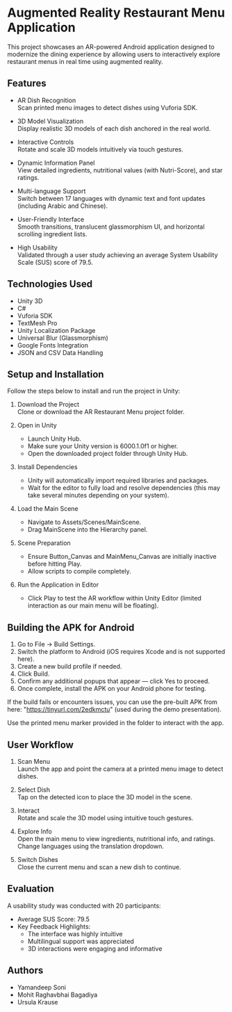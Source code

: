
# Augmented Reality Restaurant Menu Application

This project showcases an AR-powered Android application designed to modernize the dining experience by allowing users to interactively explore restaurant menus in real time using augmented reality.

## Features

- AR Dish Recognition  
  Scan printed menu images to detect dishes using Vuforia SDK.

- 3D Model Visualization  
  Display realistic 3D models of each dish anchored in the real world.

- Interactive Controls  
  Rotate and scale 3D models intuitively via touch gestures.

- Dynamic Information Panel  
  View detailed ingredients, nutritional values (with Nutri-Score), and star ratings.

- Multi-language Support  
  Switch between 17 languages with dynamic text and font updates (including Arabic and Chinese).

- User-Friendly Interface  
  Smooth transitions, translucent glassmorphism UI, and horizontal scrolling ingredient lists.

- High Usability  
  Validated through a user study achieving an average System Usability Scale (SUS) score of 79.5.

## Technologies Used

- Unity 3D  
- C#  
- Vuforia SDK  
- TextMesh Pro  
- Unity Localization Package  
- Universal Blur (Glassmorphism)  
- Google Fonts Integration  
- JSON and CSV Data Handling  

## Setup and Installation

Follow the steps below to install and run the project in Unity:

1. Download the Project  
   Clone or download the AR Restaurant Menu project folder.

2. Open in Unity  
   - Launch Unity Hub.  
   - Make sure your Unity version is 6000.1.0f1 or higher.  
   - Open the downloaded project folder through Unity Hub.

3. Install Dependencies  
   - Unity will automatically import required libraries and packages.  
   - Wait for the editor to fully load and resolve dependencies (this may take several minutes depending on your system).

4. Load the Main Scene  
   - Navigate to Assets/Scenes/MainScene.  
   - Drag MainScene into the Hierarchy panel.

5. Scene Preparation  
   - Ensure Button_Canvas and MainMenu_Canvas are initially inactive before hitting Play.  
   - Allow scripts to compile completely.

6. Run the Application in Editor  
   - Click Play to test the AR workflow within Unity Editor (limited interaction as our main menu will be floating).

## Building the APK for Android

1. Go to File → Build Settings.
2. Switch the platform to Android (iOS requires Xcode and is not supported here).
3. Create a new build profile if needed.
4. Click Build.
5. Confirm any additional popups that appear — click Yes to proceed.
6. Once complete, install the APK on your Android phone for testing.

If the build fails or encounters issues, you can use the pre-built APK from here: "https://tinyurl.com/2edkmctu" (used during the demo presentation).

Use the printed menu marker provided in the folder to interact with the app.

## User Workflow

1. Scan Menu  
   Launch the app and point the camera at a printed menu image to detect dishes.

2. Select Dish  
   Tap on the detected icon to place the 3D model in the scene.

3. Interact  
   Rotate and scale the 3D model using intuitive touch gestures.

4. Explore Info  
   Open the main menu to view ingredients, nutritional info, and ratings.  
   Change languages using the translation dropdown.

5. Switch Dishes  
   Close the current menu and scan a new dish to continue.

## Evaluation

A usability study was conducted with 20 participants:

- Average SUS Score: 79.5  
- Key Feedback Highlights:  
  - The interface was highly intuitive  
  - Multilingual support was appreciated  
  - 3D interactions were engaging and informative

## Authors

- Yamandeep Soni  
- Mohit Raghavbhai Bagadiya  
- Ursula Krause
